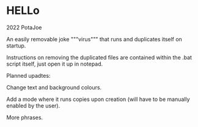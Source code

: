 # HELLo
2022 PotaJoe

An easily removable joke """virus""" that runs and duplicates itself on startup.

Instructions on removing the duplicated files are contained within the .bat script itself, just open it up in notepad.


Planned upadtes:

Change text and background colours.

Add a mode where it runs copies upon creation (will have to be manually enabled by the user).

More phrases.
